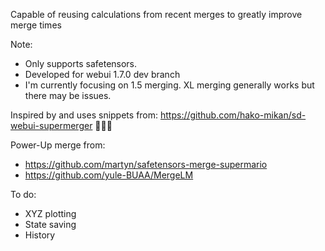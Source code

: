 Capable of reusing calculations from recent merges to greatly improve merge times

Note:
- Only supports safetensors.
- Developed for webui 1.7.0 dev branch
- I'm currently focusing on 1.5 merging. XL merging generally works but there may be issues.

Inspired by and uses snippets from: https://github.com/hako-mikan/sd-webui-supermerger 🙏🙏🙏

Power-Up merge from:
- https://github.com/martyn/safetensors-merge-supermario
- https://github.com/yule-BUAA/MergeLM

To do:
- XYZ plotting
- State saving
- History